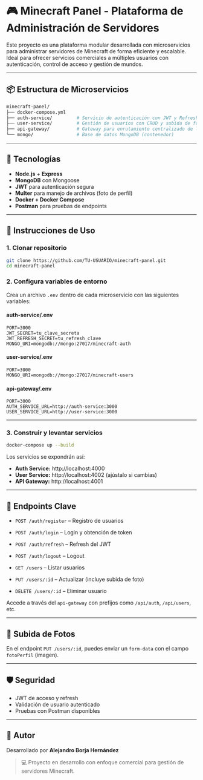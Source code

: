 # 🎮 Minecraft Panel - Plataforma de Administración de Servidores

Este proyecto es una plataforma modular desarrollada con microservicios para administrar servidores de Minecraft de forma eficiente y escalable. Ideal para ofrecer servicios comerciales a múltiples usuarios con autenticación, control de acceso y gestión de mundos.

---

## 📦 Estructura de Microservicios

```bash
minecraft-panel/
├── docker-compose.yml
├── auth-service/         # Servicio de autenticación con JWT y Refresh Token
├── user-service/         # Gestión de usuarios con CRUD y subida de foto de perfil
├── api-gateway/          # Gateway para enrutamiento centralizado de los microservicios
└── mongo/                # Base de datos MongoDB (contenedor)
```

---

## 🚀 Tecnologías

- **Node.js** + **Express**
- **MongoDB** con Mongoose
- **JWT** para autenticación segura
- **Multer** para manejo de archivos (foto de perfil)
- **Docker + Docker Compose**
- **Postman** para pruebas de endpoints

---

## 🔧 Instrucciones de Uso

### 1. Clonar repositorio

```bash
git clone https://github.com/TU-USUARIO/minecraft-panel.git
cd minecraft-panel
```

### 2. Configura variables de entorno

Crea un archivo `.env` dentro de cada microservicio con las siguientes variables:

#### auth-service/.env

```
PORT=3000
JWT_SECRET=tu_clave_secreta
JWT_REFRESH_SECRET=tu_refresh_clave
MONGO_URI=mongodb://mongo:27017/minecraft-auth
```

#### user-service/.env

```
PORT=3000
MONGO_URI=mongodb://mongo:27017/minecraft-users
```

#### api-gateway/.env

```
PORT=3000
AUTH_SERVICE_URL=http://auth-service:3000
USER_SERVICE_URL=http://user-service:3000
```

---

### 3. Construir y levantar servicios

```bash
docker-compose up --build
```

Los servicios se expondrán así:

- **Auth Service:** http://localhost:4000
- **User Service:** http://localhost:4002 (ajústalo si cambias)
- **API Gateway:** http://localhost:4001

---

## 🔐 Endpoints Clave

- `POST /auth/register` – Registro de usuarios
- `POST /auth/login` – Login y obtención de token
- `POST /auth/refresh` – Refresh del JWT
- `POST /auth/logout` – Logout

- `GET /users` – Listar usuarios
- `PUT /users/:id` – Actualizar (incluye subida de foto)
- `DELETE /users/:id` – Eliminar usuario

Accede a través del `api-gateway` con prefijos como `/api/auth`, `/api/users`, etc.

---

## 📁 Subida de Fotos

En el endpoint `PUT /users/:id`, puedes enviar un `form-data` con el campo `fotoPerfil` (imagen).

---

## 🛡️ Seguridad

- JWT de acceso y refresh
- Validación de usuario autenticado
- Pruebas con Postman disponibles

---

## 🧠 Autor

Desarrollado por **Alejandro Borja Hernández**

> 💻 Proyecto en desarrollo con enfoque comercial para gestión de servidores Minecraft.
